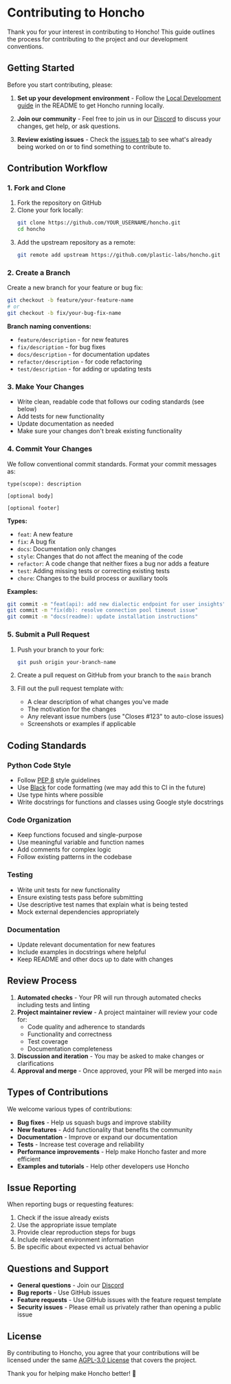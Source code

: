 # Contributing to Honcho

Thank you for your interest in contributing to Honcho! This guide outlines the process for contributing to the project and our development conventions.

## Getting Started

Before you start contributing, please:

1. **Set up your development environment** - Follow the [Local Development guide](./README.md#local-development) in the README to get Honcho running locally.

2. **Join our community** - Feel free to join us in our [Discord](http://discord.gg/plasticlabs) to discuss your changes, get help, or ask questions.

3. **Review existing issues** - Check the [issues tab](https://github.com/plastic-labs/honcho/issues) to see what's already being worked on or to find something to contribute to.

## Contribution Workflow

### 1. Fork and Clone

1. Fork the repository on GitHub
2. Clone your fork locally:
   ```bash
   git clone https://github.com/YOUR_USERNAME/honcho.git
   cd honcho
   ```
3. Add the upstream repository as a remote:
   ```bash
   git remote add upstream https://github.com/plastic-labs/honcho.git
   ```

### 2. Create a Branch

Create a new branch for your feature or bug fix:

```bash
git checkout -b feature/your-feature-name
# or
git checkout -b fix/your-bug-fix-name
```

**Branch naming conventions:**

- `feature/description` - for new features
- `fix/description` - for bug fixes
- `docs/description` - for documentation updates
- `refactor/description` - for code refactoring
- `test/description` - for adding or updating tests

### 3. Make Your Changes

- Write clean, readable code that follows our coding standards (see below)
- Add tests for new functionality
- Update documentation as needed
- Make sure your changes don't break existing functionality

### 4. Commit Your Changes

We follow conventional commit standards. Format your commit messages as:

```
type(scope): description

[optional body]

[optional footer]
```

**Types:**

- `feat`: A new feature
- `fix`: A bug fix
- `docs`: Documentation only changes
- `style`: Changes that do not affect the meaning of the code
- `refactor`: A code change that neither fixes a bug nor adds a feature
- `test`: Adding missing tests or correcting existing tests
- `chore`: Changes to the build process or auxiliary tools

**Examples:**

```bash
git commit -m "feat(api): add new dialectic endpoint for user insights"
git commit -m "fix(db): resolve connection pool timeout issue"
git commit -m "docs(readme): update installation instructions"
```

### 5. Submit a Pull Request

1. Push your branch to your fork:

   ```bash
   git push origin your-branch-name
   ```

2. Create a pull request on GitHub from your branch to the `main` branch

3. Fill out the pull request template with:
   - A clear description of what changes you've made
   - The motivation for the changes
   - Any relevant issue numbers (use "Closes #123" to auto-close issues)
   - Screenshots or examples if applicable

## Coding Standards

### Python Code Style

- Follow [PEP 8](https://www.python.org/dev/peps/pep-0008/) style guidelines
- Use [Black](https://black.readthedocs.io/) for code formatting (we may add this to CI in the future)
- Use type hints where possible
- Write docstrings for functions and classes using Google style docstrings

### Code Organization

- Keep functions focused and single-purpose
- Use meaningful variable and function names
- Add comments for complex logic
- Follow existing patterns in the codebase

### Testing

- Write unit tests for new functionality
- Ensure existing tests pass before submitting
- Use descriptive test names that explain what is being tested
- Mock external dependencies appropriately

### Documentation

- Update relevant documentation for new features
- Include examples in docstrings where helpful
- Keep README and other docs up to date with changes

## Review Process

1. **Automated checks** - Your PR will run through automated checks including tests and linting
2. **Project maintainer review** - A project maintainer will review your code for:
   - Code quality and adherence to standards
   - Functionality and correctness
   - Test coverage
   - Documentation completeness
3. **Discussion and iteration** - You may be asked to make changes or clarifications
4. **Approval and merge** - Once approved, your PR will be merged into `main`

## Types of Contributions

We welcome various types of contributions:

- **Bug fixes** - Help us squash bugs and improve stability
- **New features** - Add functionality that benefits the community
- **Documentation** - Improve or expand our documentation
- **Tests** - Increase test coverage and reliability
- **Performance improvements** - Help make Honcho faster and more efficient
- **Examples and tutorials** - Help other developers use Honcho

## Issue Reporting

When reporting bugs or requesting features:

1. Check if the issue already exists
2. Use the appropriate issue template
3. Provide clear reproduction steps for bugs
4. Include relevant environment information
5. Be specific about expected vs actual behavior

## Questions and Support

- **General questions** - Join our [Discord](http://discord.gg/plasticlabs)
- **Bug reports** - Use GitHub issues
- **Feature requests** - Use GitHub issues with the feature request template
- **Security issues** - Please email us privately rather than opening a public issue

## License

By contributing to Honcho, you agree that your contributions will be licensed under the same [AGPL-3.0 License](./LICENSE) that covers the project.

Thank you for helping make Honcho better! 🫡

